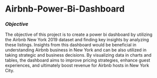 # Airbnb-Power-Bi-Dashboard

### *Objective*

The objective of this project is to create a power bi dashboard by utilizing the Airbnb New York 2019 dataset and finding key insights by analyzing these listings. Insights from this dashboard would be beneficial in understanding Airbnb business in New York and can be also utilized in taking strategic and  business decisions. By visualizing data in charts and tables, the dashboard aims to improve pricing strategies, enhance guest experiences, and ultimately boost revenue for Airbnb hosts in New York City.
